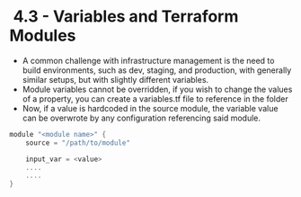 #  4.3 - Variables and Terraform Modules

- A common challenge with infrastructure management is the need to build environments, such as dev, staging, and production, with generally similar setups, but with slightly different variables.
- Module variables cannot be overridden, if you wish to change the values of a property, you can create a variables.tf file to reference in the folder
- Now, if a value is hardcoded in the source module, the variable value can be overwrote by any configuration referencing said module.

```go
module "<module name>" {
    source = "/path/to/module"

    input_var = <value>
    ....
    ....
}
```
